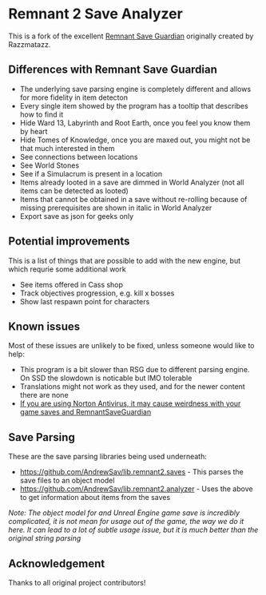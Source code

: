 # Remnant 2 Save Analyzer

This is a fork of the excellent [Remnant Save Guardian](https://github.com/Razzmatazzz/RemnantSaveGuardian) originally created by Razzmatazz.

## Differences with Remnant Save Guardian

- The underlying save parsing engine is completely different and allows for more fidelity in item detecton
- Every single item showed by the program has a tooltip that describes how to find it
- Hide Ward 13, Labyrinth and Root Earth, once you feel you know them by heart
- Hide Tomes of Knowledge, once you are maxed out, you might not be that much interested in them
- See connections between locations
- See World Stones
- See if a Simulacrum is present in a location
- Items already looted in a save are dimmed in World Analyzer (not all items can be detected as looted)
- Items that cannot be obtained in a save without re-rolling because of missing prerequisites are shown in italic in World Analyzer
- Export save as json for geeks only


## Potential improvements

This is a list of things that are possible to add with the new engine, but which requrie some additional work

- See items offered in Cass shop
- Track objectives progression, e.g. kill x bosses
- Show last respawn point for characters

## Known issues

Most of these issues are unlikely to be fixed, unless someone would like to help:

- This program is a bit slower than RSG due to different parsing engine. On SSD the slowdown is noticable but IMO tolerable
- Translations might not work as they used, and for the newer content there are none
- [If you are using Norton Antivirus, it may cause weirdness with your game saves and RemnantSaveGuardian](https://github.com/Razzmatazzz/RemnantSaveGuardian/issues/70)

## Save Parsing

These are the save parsing libraries being used underneath:
- <https://github.com/AndrewSav/lib.remnant2.saves> - This parses the save files to an object model
- <https://github.com/AndrewSav/lib.remnant2.analyzer> - Uses the above to get information about items from the saves

*Note: The object model for and Unreal Engine game save is incredibly complicated, it is not mean for usage out of the game, the way we do it here. It can lead to a lot of subtle usage issue, but it is much better than the original string parsing*

## Acknowledgement

Thanks to all original project contributors!
